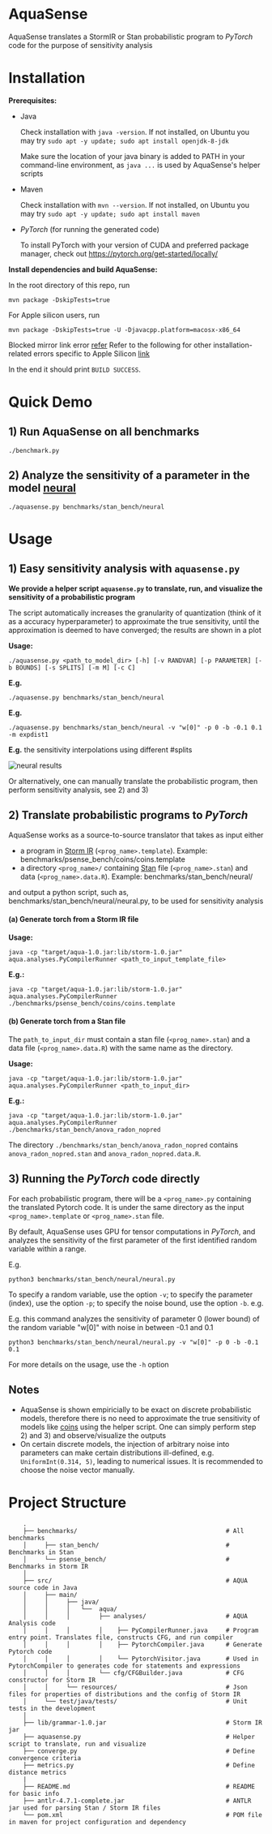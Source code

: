# AquaSense

AquaSense translates a StormIR or Stan probabilistic program to *PyTorch* code for the purpose of sensitivity analysis

# Installation

**Prerequisites:**

* Java 

  Check installation with `java -version`. If not installed, on Ubuntu you may try `sudo apt -y update; sudo apt install openjdk-8-jdk`

  Make sure the location of your java binary is added to PATH in your command-line environment, as `java ...` is used by AquaSense's helper scripts

* Maven

  Check installation with `mvn --version`. If not installed, on Ubuntu you may try `sudo apt -y update; sudo apt install maven`
  
* *PyTorch* (for running the generated code)

  To install PyTorch with your version of CUDA and preferred package manager, check out https://pytorch.org/get-started/locally/


**Install dependencies and build AquaSense:**

In the root directory of this repo, run
    
    mvn package -DskipTests=true

For Apple silicon users, run 

    mvn package -DskipTests=true -U -Djavacpp.platform=macosx-x86_64

Blocked mirror link error [refer](https://stackoverflow.com/questions/67833372/getting-blocked-mirror-for-repositories-maven-error-even-after-adding-mirrors/67835542#67835542)
Refer to the following for other installation-related errors specific to Apple Silicon [link](https://community.konduit.ai/t/support-for-apple-silicon-m1/1168)

In the end it should print `BUILD SUCCESS`.

# Quick Demo

## 1) Run AquaSense on all benchmarks
```
./benchmark.py
```

## 2) Analyze the sensitivity of a parameter in the model [neural](benchmarks/stan_bench/neural/neural.stan)

```
./aquasense.py benchmarks/stan_bench/neural
```

# Usage

## 1) Easy sensitivity analysis with `aquasense.py`

**We provide a helper script `aquasense.py` to translate, run, and visualize the sensitivity of a probabilistic program**

The script automatically increases the granularity of quantization (think of it as a accuracy hyperparameter) to approximate the true sensitivity, until the approximation is deemed to have converged; the results are shown in a plot

**Usage:**

```
./aquasense.py <path_to_model_dir> [-h] [-v RANDVAR] [-p PARAMETER] [-b BOUNDS] [-s SPLITS] [-m M] [-c C]
```
**E.g.**
```
./aquasense.py benchmarks/stan_bench/neural
```

**E.g.**
```
./aquasense.py benchmarks/stan_bench/neural -v "w[0]" -p 0 -b -0.1 0.1 -m expdist1
```

**E.g.** the sensitivity interpolations using different #splits

![neural results](neural.png)

Or alternatively, one can manually translate the probabilistic program, then perform sensitivity analysis, see 2) and 3)
## 2) Translate probabilistic programs to *PyTorch*

AquaSense works as a source-to-source translator that takes as input either  
- a program in [Storm IR](https://misailo.cs.illinois.edu/papers/storm-fse19.pdf) (`<prog_name>.template`). Example: benchmarks/psense_bench/coins/coins.template
- a directory `<prog_name>/` containing [Stan](https://mc-stan.org/) file (`<prog_name>.stan`) and data (`<prog_name>.data.R`). Example: benchmarks/stan_bench/neural/

and output a python script, such as, benchmarks/stan_bench/neural/neural.py, to be used for sensitivity analysis

#### (a) Generate torch from a Storm IR file
**Usage:**
    
    java -cp "target/aqua-1.0.jar:lib/storm-1.0.jar" aqua.analyses.PyCompilerRunner <path_to_input_template_file>
    
**E.g.:**

    java -cp "target/aqua-1.0.jar:lib/storm-1.0.jar" aqua.analyses.PyCompilerRunner ./benchmarks/psense_bench/coins/coins.template
    

#### (b) Generate torch from a Stan file
The `path_to_input_dir` must contain a stan file (`<prog_name>.stan`) and a data file (`<prog_name>.data.R`) with the same name as the directory.

**Usage:**
    
    java -cp "target/aqua-1.0.jar:lib/storm-1.0.jar" aqua.analyses.PyCompilerRunner <path_to_input_dir>
    
**E.g.:**

    java -cp "target/aqua-1.0.jar:lib/storm-1.0.jar" aqua.analyses.PyCompilerRunner ./benchmarks/stan_bench/anova_radon_nopred

 The directory `./benchmarks/stan_bench/anova_radon_nopred` contains `anova_radon_nopred.stan` and `anova_radon_nopred.data.R`.


## 3) Running the *PyTorch* code directly

For each probabilistic program, there will be a `<prog_name>.py` containing the translated Pytorch code. It is under the same directory as the input `<prog_name>.template` or `<prog_name>.stan` file.

By default, AquaSense uses GPU for tensor computations in *PyTorch*, and analyzes the sensitivity of the first parameter of the first identified random variable within a range.

E.g.
```
python3 benchmarks/stan_bench/neural/neural.py
```

To specify a random variable, use the option `-v`; to specify the parameter (index), use the option `-p`; to specify the noise bound, use the option `-b`. e.g.

E.g. this command analyzes the sensitivity of parameter 0 (lower bound) of the random variable "w[0]" with noise in between -0.1 and 0.1
```
python3 benchmarks/stan_bench/neural/neural.py -v "w[0]" -p 0 -b -0.1 0.1
```

For more details on the usage, use the `-h` option

## Notes
* AquaSense is shown empiricially to be exact on discrete probabilistic models, therefore there is no need to approximate the true sensitivity of models like [coins](benchmarks/psense_bench/coins/coins.template) using the helper script. One can simply perform step 2) and 3) and observe/visualize the outputs
* On certain discrete models, the injection of arbitrary noise into parameters can make certain distributions ill-defined, e.g. `UniformInt(0.314, 5)`, leading to numerical issues. It is recommended to choose the noise vector manually.

# Project Structure

        .  
        ├── benchmarks/                                         # All benchmarks
        │     ├── stan_bench/                                   # Benchmarks in Stan
        │     └── psense_bench/                                 # Benchmarks in Storm IR
        │
        ├── src/                                                # AQUA source code in Java
        │     ├── main/                  
        │     │     ├── java/                       
        │     │     │   └──  aqua/ 
        │     │     │        ├── analyses/                      # AQUA Analysis code
        │     │     │        │    ├── PyCompilerRunner.java     # Program entry point. Translates file, constructs CFG, and run compiler
        │     │     │        │    ├── PytorchCompiler.java      # Generate Pytorch code
        │     │     │        │    └── PytorchVisitor.java       # Used in PytorchCompiler to generates code for statements and expressions
        │     │     │        └── cfg/CFGBuilder.java            # CFG constructor for Storm IR
        │     │     └── resources/                              # Json files for properties of distributions and the config of Storm IR
        │     └── test/java/tests/                              # Unit tests in the development
        │ 
        ├── lib/grammar-1.0.jar                                 # Storm IR jar 
        ├── aquasense.py                                        # Helper script to translate, run and visualize 
        ├── converge.py                                         # Define convergence criteria
        ├── metrics.py                                          # Define distance metrics
        |
        ├── README.md                                           # README for basic info  
        ├── antlr-4.7.1-complete.jar                            # ANTLR jar used for parsing Stan / Storm IR files
        └── pom.xml                                             # POM file in maven for project configuration and dependency

